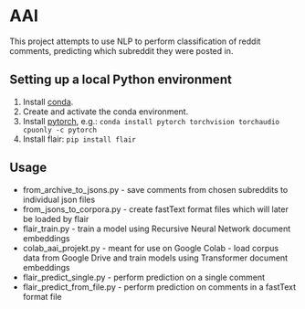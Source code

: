 # AAI
This project attempts to use NLP to perform classification of reddit comments, predicting which subreddit they were posted in. 

## Setting up a local Python environment
1. Install [conda](https://docs.conda.io/en/latest/).
2. Create and activate the conda environment.
3. Install [pytorch](https://pytorch.org/get-started/locally/), e.g.:
```conda install pytorch torchvision torchaudio cpuonly -c pytorch```
4. Install flair:
```pip install flair```
 
## Usage
- from_archive_to_jsons.py - save comments from chosen subreddits to individual json files
- from_jsons_to_corpora.py - create fastText format files which will later be loaded by flair
- flair_train.py - train a model using Recursive Neural Network document embeddings
- colab_aai_projekt.py - meant for use on Google Colab - load corpus data from Google Drive and train models using Transformer document embeddings
- flair_predict_single.py - perform prediction on a single comment
- flair_predict_from_file.py - perform prediction on comments in a fastText format file

